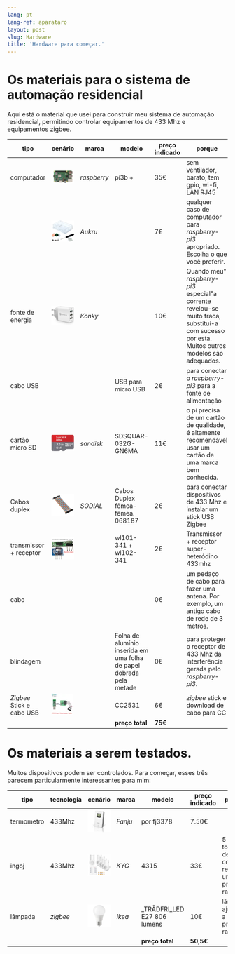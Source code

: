 ```yaml
---
lang: pt
lang-ref: aparataro
layout: post
slug: Hardware
title: 'Hardware para começar.'
---
```

   
# Os materiais para o sistema de automação residencial

Aqui está o material que usei para construir meu sistema de automação residencial, permitindo controlar equipamentos de 433 Mhz e equipamentos zigbee.

|tipo|cenário|marca|modelo|preço indicado|porque|
| --- | --- | --- | --- | --- | --- | 
|computador|![](/public/pi.jpg) | _raspberry_ |pi3b +| 35€ |sem ventilador, barato, tem gpio, wi-fi, LAN RJ45|
||![](/public/loĝejo.jpg) | _Aukru_ | | 7€ |qualquer caso de computador para _raspberry-pi3_ apropriado. Escolha o que você preferir.|
|fonte de energia|![](/public/elektroprovizo.jpg) | _Konky_ | | 10€ |Quando meu" _raspberry-pi3_ especial"a corrente revelou-se muito fraca, substituí-a com sucesso por esta. Muitos outros modelos são adequados.|
|cabo USB|  |  |USB para micro USB| 2€ |para conectar o _raspberry-pi3_ para a fonte de alimentação|
|cartão micro SD|![](/public/SD.jpg) | _sandisk_ | SDSQUAR-032G-GN6MA | 11€ |o pi precisa de um cartão de qualidade, é altamente recomendável usar um cartão de uma marca bem conhecida.|
|Cabos duplex|![](/public/dupont.jpg) | _SODIAL_ |Cabos Duplex fêmea-fêmea. 068187| 2€|para conectar dispositivos de 433 Mhz e instalar um stick USB Zigbee|
|transmissor + receptor|![](/public/dissendilo-ricevilo-433Mhz.jpg) | |wl101-341 + wl102-341| 2€ |Transmissor + receptor super-heteródino 433mhz|
|cabo| | || 0€ |um pedaço de cabo para fazer uma antena. Por exemplo, um antigo cabo de rede de 3 metros.|
|blindagem| | |Folha de alumínio inserida em uma folha de papel dobrada pela metade| 0€ |para proteger o receptor de 433 Mhz da interferência gerada pelo _raspberry-pi3_.|
|  _Zigbee_ Stick e cabo USB|![](/public/cc2531+kablo.jpg) |  | CC2531|6€ | _zigbee_ stick e download de cabo para CC|
| | | | **preço total** | **75€** | 



# Os materiais a serem testados.

Muitos dispositivos podem ser controlados. Para começar, esses três parecem particularmente interessantes para mim:

|tipo|tecnologia|cenário|marca|modelo|preço indicado|porque|
| --- | --- | --- | --- | --- | --- | --- |
| termometro |433Mhz| ![](/public/fanju.jpeg)| _Fanju_ |por fj3378| 7.50€||
| ingoj |433Mhz|![](/public/KYG.jpg)| _KYG_ | 4315 | 33€ |5 tomadas de controle remoto a um preço razoável.|
|lâmpada| _zigbee_ |![](/public/tradfri.jpg)| _Ikea_ | _TRÅDFRI_LED E27 806 lumens| 10€ |lâmpada ajustável a um preço razoável.|
| | | | | **preço total** | **50,5€** | |

